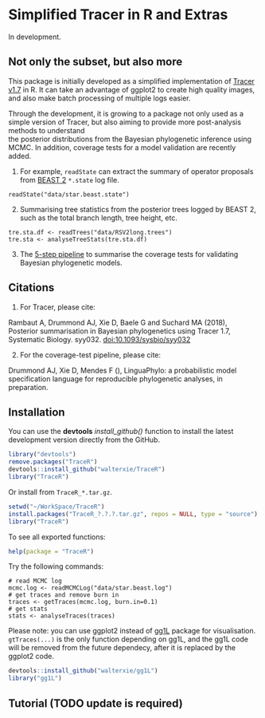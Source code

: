 # Simplified Tracer in R and Extras

In development. 

## Not only the subset, but also more

This package is initially developed as a simplified implementation 
of [Tracer v1.7](http://beast.community/tracer) in R.
It can take an advantage of ggplot2 to create high quality images, 
and also make batch processing of multiple logs easier.

Through the development, it is growing to a package not only used as 
a simple version of Tracer, 
but also aiming to provide more post-analysis methods to understand   
the posterior distributions from the Bayesian phylogenetic inference using MCMC. 
In addition, coverage tests for a model validation are recently added. 

1. For example, `readState` can extract the summary of operator proposals from 
   [BEAST 2](http://www.beast2.org) `*.state` log file.

```
readState("data/star.beast.state")
```

2. Summarising tree statistics from the posterior trees logged by BEAST 2, 
   such as the total branch length, tree height, etc.

```
tre.sta.df <- readTrees("data/RSV2long.trees")
tre.sta <- analyseTreeStats(tre.sta.df)
```

3. The [5-step pipeline](examples/Pipeline.md) to summarise the coverage tests 
for validating Bayesian phylogenetic models.



## Citations

1. For Tracer, please cite:

Rambaut A, Drummond AJ, Xie D, Baele G and Suchard MA (2018),  
Posterior summarisation in Bayesian phylogenetics using Tracer 1.7, 
Systematic Biology. syy032. 
[doi:10.1093/sysbio/syy032](https://doi.org/10.1093/sysbio/syy032)


2. For the coverage-test pipeline, please cite:

Drummond AJ, Xie D, Mendes F  (),
LinguaPhylo: a probabilistic model specification language for reproducible phylogenetic analyses,
in preparation.

## Installation

You can use the **devtools** *install\_github()* function to install 
the latest development version directly from the GitHub.

```R
library("devtools")
remove.packages("TraceR")
devtools::install_github("walterxie/TraceR")
library("TraceR")
```

Or install from `TraceR_*.tar.gz`.

```R
setwd("~/WorkSpace/TraceR")
install.packages("TraceR_?.?.?.tar.gz", repos = NULL, type = "source")
library("TraceR")
```

To see all exported functions:
```R
help(package = "TraceR")
```

Try the following commands:
```
# read MCMC log
mcmc.log <- readMCMCLog("data/star.beast.log")
# get traces and remove burn in
traces <- getTraces(mcmc.log, burn.in=0.1)
# get stats
stats <- analyseTraces(traces)
```

Please note: you can use ggplot2 instead of [gg1L](https://github.com/walterxie/gg1L)
package for visualisation. 
`gtTraces(...)` is the only function depending on gg1L, 
and the gg1L code will be removed from the future dependecy,
after it is replaced by the ggplot2 code. 


```R
devtools::install_github("walterxie/gg1L")
library("gg1L")
```


## Tutorial (TODO update is required)



